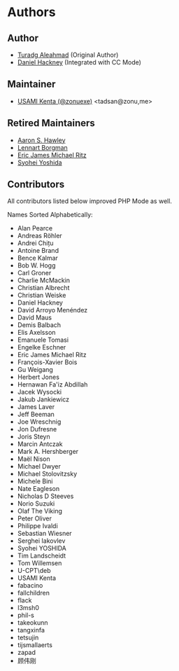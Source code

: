 # Authors

## Author

- [Turadg Aleahmad](https://github.com/turadg) (Original Author)
- [Daniel Hackney](https://github.com/haxney) (Integrated with CC Mode)

## Maintainer

- [USAMI Kenta (@zonuexe)](https://github.com/zonuexe) <tadsan@zonu,me>

## Retired Maintainers

- [Aaron S. Hawley](https://users.ninthfloor.org/~ashawley/)
- [Lennart Borgman](https://www.emacswiki.org/emacs/LennartBorgman)
- [Eric James Michael Ritz](https://github.com/ejmr)
- [Syohei Yoshida](https://syohex.org/)

## Contributors

All contributors listed below improved PHP Mode as well.

Names Sorted Alphabetically:

- Alan Pearce
- Andreas Röhler
- Andrei Chițu
- Antoine Brand
- Bence Kalmar
- Bob W. Hogg
- Carl Groner
- Charlie McMackin
- Christian Albrecht
- Christian Weiske
- Daniel Hackney
- David Arroyo Menéndez
- David Maus
- Demis Balbach
- Elis Axelsson
- Emanuele Tomasi
- Engelke Eschner
- Eric James Michael Ritz
- François-Xavier Bois
- Gu Weigang
- Herbert Jones
- Hernawan Fa'iz Abdillah
- Jacek Wysocki
- Jakub Jankiewicz
- James Laver
- Jeff Beeman
- Joe Wreschnig
- Jon Dufresne
- Joris Steyn
- Marcin Antczak
- Mark A. Hershberger
- Maël Nison
- Michael Dwyer
- Michael Stolovitzsky
- Michele Bini
- Nate Eagleson
- Nicholas D Steeves
- Norio Suzuki
- Olaf The Viking
- Peter Oliver
- Philippe Ivaldi
- Sebastian Wiesner
- Serghei Iakovlev
- Syohei YOSHIDA
- Tim Landscheidt
- Tom Willemsen
- U-CPT\deb
- USAMI Kenta
- fabacino
- fallchildren
- flack
- l3msh0
- phil-s
- takeokunn
- tangxinfa
- tetsujin
- tijsmallaerts
- zapad
- 顾伟刚
